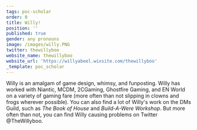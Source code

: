 ```yaml
---
tags: poc-scholar
order: 0
title: Willy!
position: ''
published: true
gender: any pronouns
image: /images/willy.PNG
twitter: thewillyboo
website_name: thewillyboo
website_url: 'https://willyabeel.wixsite.com/thewillyboo'
_template: poc_scholar
---
```


Willy is an amalgam of game design, whimsy, and funposting. Willy has worked with Niantic, MCDM, 2CGaming, Ghostfire Gaming, and EN World on a variety of gaming fare (more often than not slipping in clowns and frogs wherever possible). You can also find a lot of Willy's work on the DMs Guild, such as _The Book of House_ and _Build-A-Were Workshop_. But more often than not, you can find Willy causing problems on Twitter @TheWillyboo.

